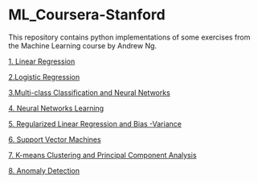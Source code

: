 # ML_Coursera-Stanford
<P>This repository contains python implementations of some exercises from the Machine Learning course by Andrew Ng.<P>
  
<A href='https://nbviewer.jupyter.org/github/JohanSamir/ML_Coursera-Stanford/blob/master/1.%20Programming%20Assignment_Linear%20Regression.ipynb'>1. Linear Regression</A><BR>
  
<A href='https://nbviewer.jupyter.org/github/JohanSamir/ML_Coursera-Stanford/blob/master/2.%20Programming%20Exercise%202_Logistic%20Regression.ipynb'>2.Logistic Regression</A><BR>  
  
<A href='https://nbviewer.jupyter.org/github/JohanSamir/ML_Coursera-Stanford/blob/master/3.%20Multi-class%20Classification%20and%20Neural%20Networks.ipynb'>3.Multi-class Classification and Neural Networks</A><BR> 

<A href='https://nbviewer.jupyter.org/github/JohanSamir/ML_Coursera-Stanford/blob/master/4.%20Neural%20Networks%20Learning.ipynb'>4. Neural Networks Learning</A><BR>
  
<A href='https://nbviewer.jupyter.org/github/JohanSamir/ML_Coursera-Stanford/blob/master/5.%20Regularized%20Linear%20Regression%20and%20Bias%20v.s.%20Variance.ipynb'>5. Regularized Linear Regression and Bias -Variance</A><BR>  
  
<A href='https://nbviewer.jupyter.org/github/JohanSamir/ML_Coursera-Stanford/blob/master/6.%20Support%20Vector%20Machines.ipynb'>6. Support Vector Machines</A><BR> 

<A href='https://nbviewer.jupyter.org/github/JohanSamir/ML_Coursera-Stanford/blob/master/7.%20K-means%20Clustering%20and%20Principal%20Component%20Analysis.ipynb'>7. K-means Clustering and Principal Component Analysis</A><BR> 

<A href='https://nbviewer.jupyter.org/github/JohanSamir/ML_Coursera-Stanford/blob/master/8.%20Anomaly%20Detection%20and%20Recommender%20Systems.ipynb'> 8. Anomaly Detection </A><BR> 
